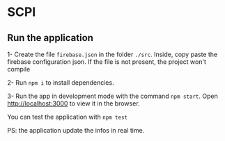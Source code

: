 # SCPI

## Run the application

1- Create the file `firebase.json` in the folder `./src`. Inside, copy paste the firebase configuration json. If the file is not present, the project won't compile

2- Run `npm i` to install dependencies.

3- Run the app in development mode with the command `npm start`. Open [http://localhost:3000](http://localhost:3000) to view it in the browser.

You can test the application with `npm test`

PS: the application update the infos in real time.
